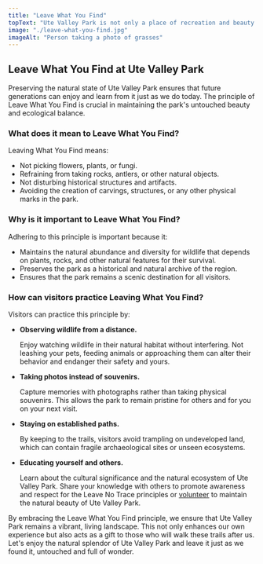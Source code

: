 ```yaml
---
title: "Leave What You Find"
topText: "Ute Valley Park is not only a place of recreation and beauty but also a living museum where every rock, plant, and artifact tells a story of the natural and cultural history of the area. As visitors, we have the responsibility to preserve these stories and the park's integrity by following the Leave No Trace principle: Leave What You Find."
image: "./leave-what-you-find.jpg"
imageAlt: "Person taking a photo of grasses"
---
```


## Leave What You Find at Ute Valley Park

Preserving the natural state of Ute Valley Park ensures that future generations can enjoy and learn from it just as we do today. The principle of Leave What You Find is crucial in maintaining the park's untouched beauty and ecological balance.

### What does it mean to Leave What You Find?

Leaving What You Find means:

- Not picking flowers, plants, or fungi.
- Refraining from taking rocks, antlers, or other natural objects.
- Not disturbing historical structures and artifacts.
- Avoiding the creation of carvings, structures, or any other physical marks in the park.

### Why is it important to Leave What You Find?

Adhering to this principle is important because it:

- Maintains the natural abundance and diversity for wildlife that depends on plants, rocks, and other natural features for their survival.
- Preserves the park as a historical and natural archive of the region.
- Ensures that the park remains a scenic destination for all visitors.

### How can visitors practice Leaving What You Find?

Visitors can practice this principle by:

- **Observing wildlife from a distance.**
  
  Enjoy watching wildlife in their natural habitat without interfering. Not leashing your pets, feeding animals or approaching them can alter their behavior and endanger their safety and yours.

- **Taking photos instead of souvenirs.**
  
  Capture memories with photographs rather than taking physical souvenirs. This allows the park to remain pristine for others and for you on your next visit.

- **Staying on established paths.**
  
  By keeping to the trails, visitors avoid trampling on undeveloped land, which can contain fragile archaeological sites or unseen ecosystems.

- **Educating yourself and others.**
  
  Learn about the cultural significance and the natural ecosystem of Ute Valley Park. Share your knowledge with others to promote awareness and respect for the Leave No Trace principles or [volunteer](/volunteer/) to maintain the natural beauty of Ute Valley Park.

By embracing the Leave What You Find principle, we ensure that Ute Valley Park remains a vibrant, living landscape. This not only enhances our own experience but also acts as a gift to those who will walk these trails after us. Let's enjoy the natural splendor of Ute Valley Park and leave it just as we found it, untouched and full of wonder.